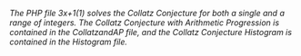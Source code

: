 *The PHP file 3x+1(1) solves the Collatz Conjecture for both a single and a range of integers. The Collatz Conjecture with Arithmetic Progression is contained in the CollatzandAP file, and the Collatz Conjecture Histogram is contained in the Histogram file.*
